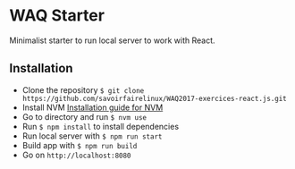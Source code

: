 # WAQ Starter

Minimalist starter to run local server to work with React.

## Installation

* Clone the repository `$ git clone https://github.com/savoirfairelinux/WAQ2017-exercices-react.js.git`
* Install NVM [Installation guide for NVM](https://github.com/creationix/nvm#installation)
* Go to directory and run `$ nvm use`
* Run `$ npm install` to install dependencies
* Run local server with `$ npm run start`
* Build app with `$ npm run build`
* Go on `http://localhost:8080`
